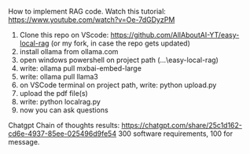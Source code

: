 How to implement RAG code.
Watch this tutorial: https://www.youtube.com/watch?v=Oe-7dGDyzPM
1. Clone this repo on VScode: https://github.com/AllAboutAI-YT/easy-local-rag (or my fork, in case the repo gets updated)
2. install ollama from ollama.com
3. open windows powershell on project path (...\easy-local-rag)
4. write: ollama pull mxbai-embed-large
5. write: ollama pull llama3
6. on VSCode terminal on project path, write: python upload.py
7. upload the pdf file(s)
8. write: python localrag.py
9. now you can ask questions

Chatgpt Chain of thoughts results: https://chatgpt.com/share/25c1d162-cd6e-4937-85ee-025496d9fe54 
300 software requirements, 100 for message.
